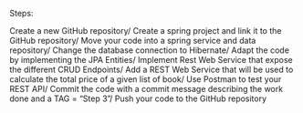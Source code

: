 
Steps:

Create a new GitHub repository/
Create a spring project and link it to the GitHub repository/
Move your code into a spring service and data repository/
Change the database connection to Hibernate/
Adapt the code by implementing the JPA Entities/
Implement Rest Web Service that expose the different CRUD Endpoints/
Add a REST Web Service that will be used to calculate the total price of a given list of book/
Use Postman to test your REST API/
Commit the code with a commit message describing the work done and a TAG = “Step 3”/
Push your code to the GitHub repository
